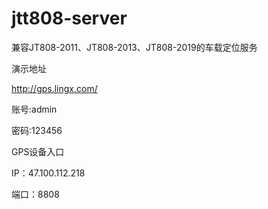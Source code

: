 # jtt808-server
兼容JT808-2011、JT808-2013、JT808-2019的车载定位服务

演示地址

http://gps.lingx.com/

账号:admin

密码:123456

GPS设备入口

IP：47.100.112.218

端口：8808
